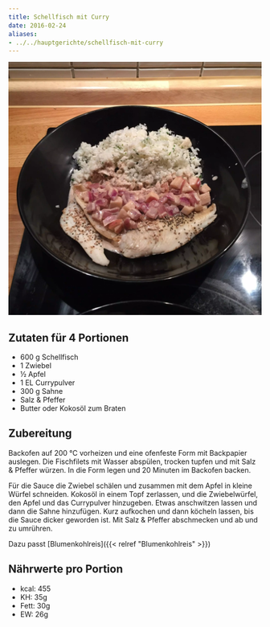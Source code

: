 ```yaml
---
title: Schellfisch mit Curry
date: 2016-02-24
aliases:
- ../../hauptgerichte/schellfisch-mit-curry
---
```


![](/img/schellfisch-mit-curry.webp)

## Zutaten für 4 Portionen
- 600 g Schellfisch
- 1     Zwiebel
- ½     Apfel
- 1 EL  Currypulver
- 300 g Sahne
- Salz & Pfeffer
- Butter oder Kokosöl zum Braten

## Zubereitung
Backofen auf 200 °C vorheizen und eine ofenfeste Form mit Backpapier auslegen. Die Fischfilets mit Wasser abspülen, trocken tupfen und mit Salz & Pfeffer würzen. In die Form legen und 20 Minuten im Backofen backen.

Für die Sauce die Zwiebel schälen und zusammen mit dem Apfel in kleine Würfel schneiden. Kokosöl in einem Topf zerlassen, und die Zwiebelwürfel, den Apfel und das Currypulver hinzugeben. Etwas anschwitzen lassen und dann die Sahne hinzufügen. Kurz aufkochen und dann köcheln lassen, bis die Sauce dicker geworden ist. Mit Salz & Pfeffer abschmecken und ab und zu umrühren.

Dazu passt [Blumenkohlreis]({{< relref "Blumenkohlreis" >}})

## Nährwerte pro Portion
- kcal: 455
- KH:    35g
- Fett:  30g
- EW:   26g
